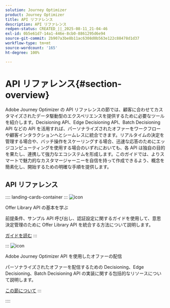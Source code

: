 ```yaml
---
solution: Journey Optimizer
product: Journey Optimizer
title: API リファレンス
description: API リファレンス
redpen-status: CREATED_||_2025-08-11_21-04-46
exl-id: 0b5e61d7-14a1-446e-8cb0-8861295d6e94
source-git-commit: 2b907a3be8b11ac6308d0b563e122c88478d1d37
workflow-type: tm+mt
source-wordcount: '165'
ht-degree: 100%

---
```


# API リファレンス{#section-overview}

Adobe Journey Optimizer の API リファレンスの節では、顧客に合わせてカスタマイズされたデータ駆動型のエクスペリエンスを提供するために必要なツールを紹介します。Decisioning API、Edge Decisioning API、Batch Decisioning API などの API を活用すれば、パーソナライズされたオファーをワークフローや顧客インタラクションへとシームレスに統合できます。リアルタイムの決定を管理する場合や、バッチ操作をスケーリングする場合、迅速な応答のためにエッジコンピューティングを使用する場合のいずれにおいても、各 API は独自の目的を果たし、連携して強力なエコシステムを形成します。このガイドでは、よりスマートで魅力的なカスタマージャーニーを自信を持って作成できるよう、概念を簡素化し、開始するための明確な手順を提供します。

## API リファレンス

:::: landing-cards-container
:::
![icon](https://cdn.experienceleague.adobe.com/icons/circle-play.svg?lang=ja)

Offer Library API の基本を学ぶ

前提条件、サンプル API 呼び出し、認証設定に関するガイドを使用して、意思決定管理のために Offer Library API を統合する方法について説明します。

[ガイドを読む](../using/offers/api-reference/getting-started.md)
:::

:::
![icon](https://cdn.experienceleague.adobe.com/icons/code-branch.svg?lang=ja)

Adobe Journey Optimizer API を使用したオファーの配信

パーソナライズされたオファーを配信するための Decisioning、Edge Decisioning、Batch Decisioning API の実装に関する包括的なリソースについて説明します。

[この節について](offer-delivery-api-landing-page.md)
:::

::::
